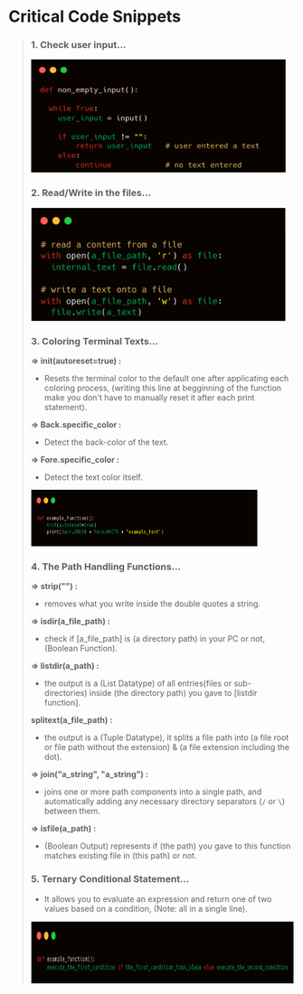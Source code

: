 # Critical Code Snippets

> ### 1. Check user input...
>
> <img src="Images\1. check user input.png" style="margin:0; width:450px; height:200px; background-color:red">
>
> 
>
> ### 2. Read/Write in the files...
>
> <img src="Images\2. file handling.png" style="margin:0; width:450px; height:200px; background-color:red">
>
> 
>
> ### 3. Coloring Terminal Texts...
>
> **=> init(autoreset=true) :**
>
> - Resets the terminal color to the default one after applicating each coloring process, (writing this line at begginning of the function make you don't have to manually reset it after each print statement).
>
> **=> Back.specific_color :**
>
> - Detect the back-color of the text.
>
> **=> Fore.specific_color :**
>
> - Detect the text color itself.
>
> <img src="Images\\3. Coloring Terminal Text.png" style="margin:0; width:400px; height:100px; background-color:red">
>
> ### 4. The Path Handling Functions...
>
> **=> strip("") :**
>
> - removes what you write inside the double quotes a string.
>
> **=> isdir(a_file_path) :**
>
> - check if [a_file_path] is (a directory path) in your PC or not, (Boolean Function).
>
> **=> listdir(a_path) :**
>
> - the output is a (List Datatype) of all entries(files or sub-directories) inside (the directory path) you gave to [listdir function].
>
> **splitext(a_file_path) :**
>
> - the output is a (Tuple Datatype), it splits a file path into (a file root or file path without the extension) & (a file extension including the dot).
>
> **=> join("a_string", "a_string") :**
>
> -  joins one or more path components into a single path, and automatically adding any necessary directory separators (`/` or `\`) between them.
>
> **=> isfile(a_path) :**
>
> - (Boolean Output) represents if (the path) you gave to this function matches existing file in (this path) or not.
>
> 
>
> ### 5. Ternary Conditional Statement...
>
> - It allows you to evaluate an expression and return one of two values based on a condition, (Note: all in a single line).
>
> ​	<img src="Images\4. Ternary Conditional Statement.png" style="margin:0; width:800px; height:110px; background-color:red">
